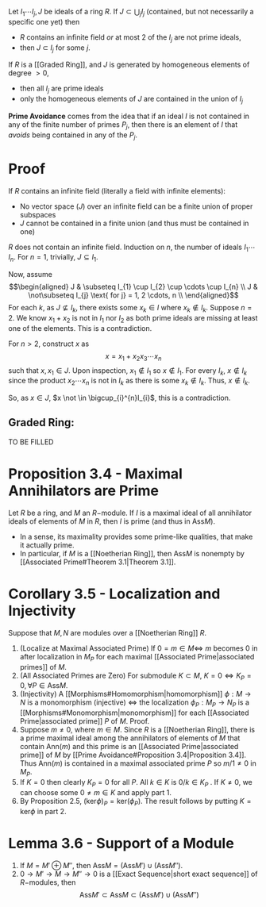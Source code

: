 Let $I_{1}\cdots I_{j}, J$ be ideals of a ring $R$. If $J \subset \bigcup_{j}I_{j}$  (contained, but not necessarily a specific one yet) then
- $R$ contains an infinite field *or* at most $2$ of the $I_{j}$ are not prime ideals,
- then $J$ $\subset$ $I_{j}$ for some $j$.

If $R$ is a [[Graded Ring]], and $J$ is generated by homogeneous elements of degree $>0$, 
- then all $I_{j}$ are prime ideals
- only the homogeneous elements of $J$ are contained in the union of $I_{j}$

**Prime Avoidance** comes from the idea that if an ideal $I$ is not contained in any of the finite number of primes $P_{j}$, then there is an element of $I$ that *avoids* being contained in any of the $P_{j}$. 

# Proof
If $R$ contains an infinite field (literally a field with infinite elements):
- No vector space $(J)$ over an infinite field can be a finite union of proper subspaces
- $J$ cannot be contained in a finite union (and thus must be contained in one)

$R$ does not contain an infinite field. Induction on $n$, the number of ideals $I_{1}\cdots I_{n}$. For $n=1$, trivially, $J \subseteq I_1$. 

Now, assume
$$\begin{aligned}
J & \subseteq I_{1} \cup I_{2} \cup \cdots \cup I_{n} \\
J & \not\subseteq I_{j} \text{ for j} = 1, 2 \cdots, n \\
\end{aligned}$$
For each $k$, as $J \not\subseteq I_{k}$, there exists some $x_{k}\in I$ where $x_{k}\not \in I_{k}$. Suppose $n = 2$. We know $x_{1}+ x_{2}$ is not in $I_{1}$ nor $I_{2}$ as both prime ideals are missing at least one of the elements. This is a contradiction.

For $n > 2$, construct $x$ as
$$x = x_{1} + x_{2}x_{3}\cdots x_{n}$$
such that $x, x_1 \in J$. Upon inspection, $x_{1}\not \in I_{1}$ so $x \not \in I_{1}$. For every $I_{k}$, $x \not\in I_{k}$ since the product $x_{2}\cdots x_{n}$ is not in $I_{k}$ as there is some $x_{k} \not \in I_{k}$. Thus, $x \not \in I_{k}$.

So, as $x \in J$, $x \not \in \bigcup_{i}^{n}I_{i}$, this is a contradiction. 

## Graded Ring:
TO BE FILLED
# Proposition 3.4 - Maximal Annihilators are Prime
Let $R$ be a ring, and $M$ an $R-$module. If $I$ is a maximal ideal of all annihilator ideals of elements of $M$ in $R$, then $I$ is prime (and thus in $\text{Ass}M$). 
- In a sense, its maximality provides some prime-like qualities, that make it actually prime.  
- In particular, if $M$ is a [[Noetherian Ring]], then $\text{Ass}M$ is nonempty by [[Associated Prime#Theorem 3.1|Theorem 3.1]]. 
# Corollary 3.5 - Localization and Injectivity
Suppose that $M,N$ are modules over a [[Noetherian Ring]] $R$. 
1. (Localize at Maximal Associated Prime) If $0 = m \in M \iff$ $m$ becomes $0$ in after localization in $M_P$ for each maximal [[Associated Prime|associated primes]] of $M$. 
2. (All Associated Primes are Zero) For submodule $K \subset M$, $K = 0 \iff K_{P}= 0, \forall P \in \text{Ass}M$.
3. (Injectivity) A [[Morphisms#Homomorphism|homomorphism]] $\phi : M \to N$ is a monomorphism (injective) $\iff$ the localization $\phi_{P}: M_{P}\to N_{P}$ is a [[Morphisms#Monomorphism|monomorphism]] for each [[Associated Prime|associated prime]] $P$ of $M$. 
Proof.
1. Suppose $m \neq 0$, where $m \in M$. Since $R$ is a [[Noetherian Ring]], there is a prime maximal ideal among the annihilators of elements of $M$ that contain $\text{Ann}(m)$ and this prime is an [[Associated Prime|associated prime]] of $M$ by [[Prime Avoidance#Proposition 3.4|Proposition 3.4]]. Thus $\text{Ann}(m)$ is contained in a maximal associated prime $P$ so $m / 1 \neq 0$ in $M_{P}$. 
2. If $K = 0$ then clearly $K_{P}= 0$ for all $P$.  All $k \in K$ is $0 / k\in K_{P}$ . If $K \neq 0$, we can choose some $0 \neq m \in K$ and apply part $1.$ 
3. By Proposition 2.5, $(\text{ker}\phi)_{P}= \text{ker}(\phi_{P})$. The result follows by putting $K = \text{ker}\phi$ in part $2.$

# Lemma 3.6 - Support of a Module
1. If $M = M' \oplus M''$, then $\text{Ass} M = (\text{Ass} M') \cup (\text{Ass} M'')$. 
2. $0 \to M' \to M \to M'' \to 0$ is a [[Exact Sequence|short exact sequence]] of $R-$modules, then 
$$\text{Ass}M' \subset \text{Ass}M \subset (\text{Ass} M') \cup (\text{Ass} M'')$$

